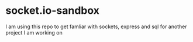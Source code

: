 # socket.io-sandbox
I am using this repo to get famliar with sockets, express and sql for another project I am working on
